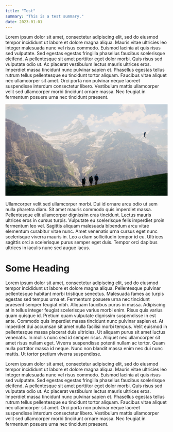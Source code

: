 ```yaml
---
title: "Test"
summary: "This is a test summary."
date: 2023-01-01
---
```


Lorem ipsum dolor sit amet, consectetur adipiscing elit, sed do eiusmod tempor incididunt ut labore et dolore magna aliqua. Mauris vitae ultricies leo integer malesuada nunc vel risus commodo. Euismod lacinia at quis risus sed vulputate. Sed egestas egestas fringilla phasellus faucibus scelerisque eleifend. A pellentesque sit amet porttitor eget dolor morbi. Quis risus sed vulputate odio ut. Ac placerat vestibulum lectus mauris ultrices eros. Imperdiet massa tincidunt nunc pulvinar sapien et. Phasellus egestas tellus rutrum tellus pellentesque eu tincidunt tortor aliquam. Faucibus vitae aliquet nec ullamcorper sit amet. Orci porta non pulvinar neque laoreet suspendisse interdum consectetur libero. Vestibulum mattis ullamcorper velit sed ullamcorper morbi tincidunt ornare massa. Nec feugiat in fermentum posuere urna nec tincidunt praesent.

![](ac-almelor-771455-unsplash.jpg)

Ullamcorper velit sed ullamcorper morbi. Dui id ornare arcu odio ut sem nulla pharetra diam. Sit amet mauris commodo quis imperdiet massa. Pellentesque elit ullamcorper dignissim cras tincidunt. Lectus mauris ultrices eros in cursus turpis. Vulputate eu scelerisque felis imperdiet proin fermentum leo vel. Sagittis aliquam malesuada bibendum arcu vitae elementum curabitur vitae nunc. Amet venenatis urna cursus eget nunc scelerisque viverra mauris in. Leo a diam sollicitudin tempor id eu. Ultrices sagittis orci a scelerisque purus semper eget duis. Tempor orci dapibus ultrices in iaculis nunc sed augue lacus.

# Some Heading

Lorem ipsum dolor sit amet, consectetur adipiscing elit, sed do eiusmod tempor incididunt ut labore et dolore magna aliqua. Pellentesque pulvinar pellentesque habitant morbi tristique senectus. Malesuada fames ac turpis egestas sed tempus urna et. Fermentum posuere urna nec tincidunt praesent semper feugiat nibh. Aliquam faucibus purus in massa. Adipiscing at in tellus integer feugiat scelerisque varius morbi enim. Risus quis varius quam quisque id. Pretium quam vulputate dignissim suspendisse in est ante. Commodo quis imperdiet massa tincidunt nunc pulvinar sapien et. At imperdiet dui accumsan sit amet nulla facilisi morbi tempus. Velit euismod in pellentesque massa placerat duis ultricies. Ut aliquam purus sit amet luctus venenatis. In mollis nunc sed id semper risus. Aliquet nec ullamcorper sit amet risus nullam eget. Viverra suspendisse potenti nullam ac tortor. Quam nulla porttitor massa id neque. Nunc non blandit massa enim nec dui nunc mattis. Ut tortor pretium viverra suspendisse.

Lorem ipsum dolor sit amet, consectetur adipiscing elit, sed do eiusmod tempor incididunt ut labore et dolore magna aliqua. Mauris vitae ultricies leo integer malesuada nunc vel risus commodo. Euismod lacinia at quis risus sed vulputate. Sed egestas egestas fringilla phasellus faucibus scelerisque eleifend. A pellentesque sit amet porttitor eget dolor morbi. Quis risus sed vulputate odio ut. Ac placerat vestibulum lectus mauris ultrices eros. Imperdiet massa tincidunt nunc pulvinar sapien et. Phasellus egestas tellus rutrum tellus pellentesque eu tincidunt tortor aliquam. Faucibus vitae aliquet nec ullamcorper sit amet. Orci porta non pulvinar neque laoreet suspendisse interdum consectetur libero. Vestibulum mattis ullamcorper velit sed ullamcorper morbi tincidunt ornare massa. Nec feugiat in fermentum posuere urna nec tincidunt praesent.
